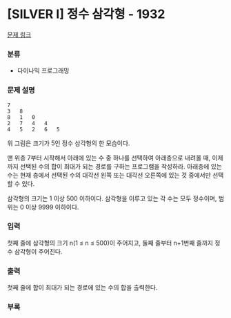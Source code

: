 # [SILVER I] 정수 삼각형 - 1932

[문제 링크](https://www.acmicpc.net/problem/1932)

### 분류

- 다이나믹 프로그래밍

### 문제 설명

    7
    3   8
    8   1   0
    2   7   4   4
    4   5   2   6   5
위 그림은 크기가 5인 정수 삼각형의 한 모습이다.

맨 위층 7부터 시작해서 아래에 있는 수 중 하나를 선택하여 아래층으로 내려올 때, 이제까지 선택된 수의 합이 최대가 되는 경로를 구하는 프로그램을 작성하라. 아래층에 있는 수는 현재 층에서 선택된 수의 대각선 왼쪽 또는 대각선 오른쪽에 있는 것 중에서만 선택할 수 있다.

삼각형의 크기는 1 이상 500 이하이다. 삼각형을 이루고 있는 각 수는 모두 정수이며, 범위는 0 이상 9999 이하이다.


### 입력


첫째 줄에 삼각형의 크기 n(1 ≤ n ≤ 500)이 주어지고, 둘째 줄부터 n+1번째 줄까지 정수 삼각형이 주어진다.





### 출력

첫째 줄에 합이 최대가 되는 경로에 있는 수의 합을 출력한다.

### 부록




